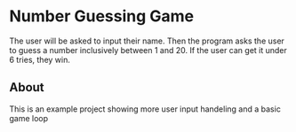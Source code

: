 # Number Guessing Game

The user will be asked to input their name. Then the program asks the user to guess a number inclusively between 1 and 20. If the user can get it under 6 tries, they win.

## About

This is an example project showing more user input handeling and a basic game loop
